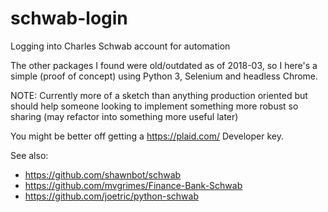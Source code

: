 # schwab-login
Logging into Charles Schwab account for automation

The other packages I found were old/outdated as of 2018-03, so I here's a simple (proof of concept) using Python 3, Selenium and headless Chrome.

NOTE: Currently more of a sketch than anything production oriented but should help someone looking to implement something more robust so sharing (may refactor into something more useful later)

You might be better off getting a https://plaid.com/ Developer key.

See also:
* https://github.com/shawnbot/schwab
* https://github.com/mvgrimes/Finance-Bank-Schwab
* https://github.com/joetric/python-schwab
